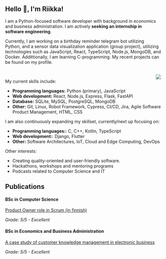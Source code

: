 ## Hello :wave:, I'm Riikka!

I am a Python-focused software developer with background in economics and business administration. I am actively **seeking an internship in software engineering**.

Currently, I am working on a birthday reminder telegram bot utilizing Python, and a sensor data visualization application (group project), utilizing technologies such as JavaScript, React, TypeScript, Node.js, MongoDB, and Docker. Addittionally, I am learning C-programming. My recent projects can be found on my profile.

<br>
<div><img align="right" src="https://media.giphy.com/media/aqvLMPB3CddHUzBzQX/giphy.gif"/>
</div>

My current skills include:
- **Programming languages:** Python (primary), JavaScript
- **Web development:** React, Node.js, Express, Flask, FastAPI
- **Database:** SQLite, MySQL, PostgreSQL, MongoDB
- **Other:** Git, Linux, Robot Framework, Cypress, CI/CD, Jira, Agile Software Product Management, HTML, CSS

I am also continuously expanding my skillset, currently/next up focusing on:

- **Programming languages:**: C, C++, Kotlin, TypeScript
- **Web development:**: Django, Flutter
- **Other:** Software Architectures, IoT, Cloud and Edge Computing, DevOps

Other interests:
- Creating quality-oriented and user-friendly software.
- Hackathons, workshops and mentoring programs
- Podcasts related to Computer Science and IT

## Publications

#### BSc in Computer Science
[Product Owner role in Scrum (in finnish)](https://github.com/riikkayoki/riikkayoki/blob/master/Tuoteomistajan_rooli_Scrumissa.pdf)

<i>Grade: 5/5 - Excellent</i>

#### BSc in Economics and Business Administration
[A case study of customer knowledge management in electronic business](https://github.com/riikkayoki/riikkayoki/blob/master/CKM%20in%20E-Business.pdf)

<i>Grade: 5/5 - Excellent</i>


